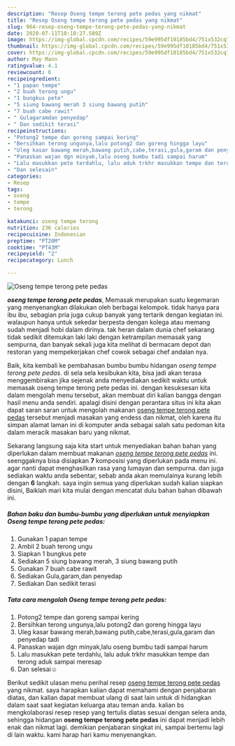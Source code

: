```yaml
---
description: "Resep Oseng tempe terong pete pedas yang nikmat"
title: "Resep Oseng tempe terong pete pedas yang nikmat"
slug: 964-resep-oseng-tempe-terong-pete-pedas-yang-nikmat
date: 2020-07-11T10:18:27.589Z
image: https://img-global.cpcdn.com/recipes/59e995df10185bd4/751x532cq70/oseng-tempe-terong-pete-pedas-foto-resep-utama.jpg
thumbnail: https://img-global.cpcdn.com/recipes/59e995df10185bd4/751x532cq70/oseng-tempe-terong-pete-pedas-foto-resep-utama.jpg
cover: https://img-global.cpcdn.com/recipes/59e995df10185bd4/751x532cq70/oseng-tempe-terong-pete-pedas-foto-resep-utama.jpg
author: May Mann
ratingvalue: 4.1
reviewcount: 6
recipeingredient:
- "1 papan tempe"
- "2 buah terong ungu"
- "1 bungkus pete"
- "5 siung bawang merah 3 siung bawang putih"
- "7 buah cabe rawit"
- " Gulagaramdan penyedap"
- " Dan sedikit terasi"
recipeinstructions:
- "Potong2 tempe dan goreng sampai kering"
- "Bersihkan terong ungunya,lalu potong2 dan goreng hingga layu"
- "Uleg kasar bawang merah,bawang putih,cabe,terasi,gula,garam dan penyedap tadi"
- "Panaskan wajan dgn minyak,lalu oseng bumbu tadi sampai harum"
- "Lalu masukkan pete terdahlu, lalu aduk trkhr masukkan tempe dan terong aduk sampai meresap"
- "Dan selesai☺️"
categories:
- Resep
tags:
- oseng
- tempe
- terong

katakunci: oseng tempe terong 
nutrition: 236 calories
recipecuisine: Indonesian
preptime: "PT20M"
cooktime: "PT43M"
recipeyield: "2"
recipecategory: Lunch

---
```



![Oseng tempe terong pete pedas](https://img-global.cpcdn.com/recipes/59e995df10185bd4/751x532cq70/oseng-tempe-terong-pete-pedas-foto-resep-utama.jpg)

<b><i>oseng tempe terong pete pedas</i></b>, Memasak merupakan suatu kegemaran yang menyenangkan dilakukan oleh berbagai kelompok. tidak hanya para ibu ibu, sebagian pria juga cukup banyak yang tertarik dengan kegiatan ini. walaupun hanya untuk sekedar berpesta dengan kolega atau memang sudah menjadi hobi dalam dirinya. tak heran dalam dunia chef sekarang tidak sedikit ditemukan laki laki dengan ketrampilan memasak yang sempurna, dan banyak sekali juga kita melihat di bermacam depot dan restoran yang mempekerjakan chef cowok sebagai chef andalan nya.



Baik, kita kembali ke pembahasan bumbu bumbu hidangan <i>oseng tempe terong pete pedas</i>. di sela sela kesibukan kita, bisa jadi akan terasa menggembirakan jika sejenak anda menyediakan sedikit waktu untuk memasak oseng tempe terong pete pedas ini. dengan kesuksesan kita dalam mengolah menu tersebut, akan membuat diri kalian bangga dengan hasil menu anda sendiri. apalagi disini dengan perantara situs ini kita akan dapat saran saran untuk mengolah makanan <u>oseng tempe terong pete pedas</u> tersebut menjadi masakan yang endess dan nikmat, oleh karena itu simpan alamat laman ini di komputer anda sebagai salah satu pedoman kita dalam meracik masakan baru yang nikmat.


Sekarang langsung saja kita start untuk menyediakan bahan bahan yang diperlukan dalam membuat makanan <u><i>oseng tempe terong pete pedas</i></u> ini. seenggaknya bisa disiapkan <b>7</b> komposisi yang diperlukan pada menu ini. agar nanti dapat menghasilkan rasa yang lumayan dan sempurna. dan juga sediakan waktu anda sebentar, sebab anda akan memulainya kurang lebih dengan <b>6</b> langkah. saya ingin semua yang diperlukan sudah kalian siapkan disini, Baiklah mari kita mulai dengan mencatat dulu bahan bahan dibawah ini.

<!--inarticleads1-->

##### Bahan baku dan bumbu-bumbu yang diperlukan untuk menyiapkan Oseng tempe terong pete pedas:

1. Gunakan 1 papan tempe
1. Ambil 2 buah terong ungu
1. Siapkan 1 bungkus pete
1. Sediakan 5 siung bawang merah, 3 siung bawang putih
1. Gunakan 7 buah cabe rawit
1. Sediakan  Gula,garam,dan penyedap
1. Sediakan  Dan sedikit terasi




<!--inarticleads2-->

##### Tata cara mengolah Oseng tempe terong pete pedas:

1. Potong2 tempe dan goreng sampai kering
1. Bersihkan terong ungunya,lalu potong2 dan goreng hingga layu
1. Uleg kasar bawang merah,bawang putih,cabe,terasi,gula,garam dan penyedap tadi
1. Panaskan wajan dgn minyak,lalu oseng bumbu tadi sampai harum
1. Lalu masukkan pete terdahlu, lalu aduk trkhr masukkan tempe dan terong aduk sampai meresap
1. Dan selesai☺️




Berikut sedikit ulasan menu perihal resep <u>oseng tempe terong pete pedas</u> yang nikmat. saya harapkan kalian dapat memahami dengan penjabaran diatas, dan kalian dapat membuat ulang di saat lain untuk di hidangkan dalam saat saat kegiatan keluarga atau teman anda. kalian bs mengkolaborasi resep resep yang tertulis diatas sesuai dengan selera anda, sehingga hidangan <b>oseng tempe terong pete pedas</b> ini dapat menjadi lebih enak dan nikmat lagi. demikian penjabaran singkat ini, sampai bertemu lagi di lain waktu. kami harap hari kamu menyenangkan.

